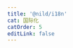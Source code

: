 ```yaml
---
title: '@nild/i18n'
cat: 国际化
catOrder: 5
editLink: false
---
```


<!--@include: ../../../packages/i18n/CHANGELOG.md-->